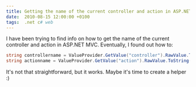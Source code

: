 ```yaml
---
title: Getting the name of the current controller and action in ASP.NET MVC
date:  2010-08-15 12:00:00 +0100
tags:  .net c# web
---
```


I have been trying to find info on how to get the name of the current controller
and action in ASP.NET MVC. Eventually, I found out how to:

```csharp
string controllername = ValueProvider.GetValue("controller").RawValue.ToString();
string actionname = ValueProvider.GetValue("action").RawValue.ToString();
```

It's not that straightforward, but it works. Maybe it's time to create a helper :)